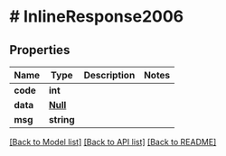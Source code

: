 # # InlineResponse2006

## Properties

Name | Type | Description | Notes
------------ | ------------- | ------------- | -------------
**code** | **int** |  |
**data** | [**Null**](Null.md) |  |
**msg** | **string** |  |

[[Back to Model list]](../../README.md#models) [[Back to API list]](../../README.md#endpoints) [[Back to README]](../../README.md)
